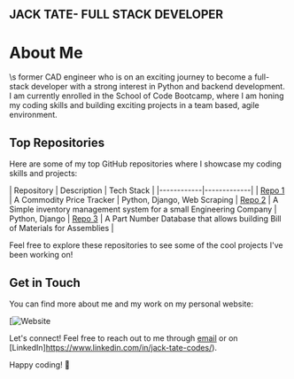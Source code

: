 
## JACK TATE- FULL STACK DEVELOPER

# About Me

\s former CAD engineer who is on an exciting journey to become a full-stack developer with a strong interest in Python and backend development. 
I am currently enrolled in the School of Code Bootcamp, where I am honing my coding skills and building exciting projects in a team based, agile environment.

## Top Repositories

Here are some of my top GitHub repositories where I showcase my coding skills and projects:

| Repository | Description | Tech Stack |
|------------|-------------|
| [Repo 1](https://github.com/JTateCC/CoomoDise) | A Commodity Price Tracker  | Python, Django, Web Scraping
| [Repo 2](https://github.com/JTateCC/EngInventoryManager) | A Simple inventory management system for a small Engineering Company  | Python, Django
| [Repo 3](https://github.com/JTateCC/PartNumberRegister) | A Part Number Database that allows building Bill of Materials for Assemblies |

Feel free to explore these repositories to see some of the cool projects I've been working on!

## Get in Touch

You can find more about me and my work on my personal website:

[![Website](http://jtatecc.eu.pythonanywhere.com/)

Let's connect! Feel free to reach out to me through [email](mailto:jtate.cc@outlook.com) or on [LinkedIn]https://www.linkedin.com/in/jack-tate-codes/).

Happy coding! 🚀
